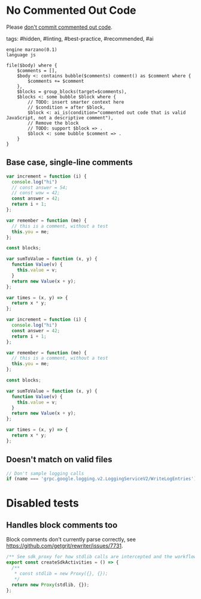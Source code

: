 # No Commented Out Code

Please [don't commit commented out code](https://kentcdodds.com/blog/please-dont-commit-commented-out-code).

tags: #hidden, #linting, #best-practice, #recommended, #ai

```grit
engine marzano(0.1)
language js

file($body) where {
    $comments = [],
    $body <: contains bubble($comments) comment() as $comment where {
        $comments += $comment
    },
    $blocks = group_blocks(target=$comments),
    $blocks <: some bubble $block where {
        // TODO: insert smarter context here
        // $condition = after $block,
        $block <: ai_is(condition="commented out code that is valid JavaScript, not a descriptive comment"),
        // Remove the block
        // TODO: support $block => .
        $block <: some bubble $comment => .
    }
}
```

## Base case, single-line comments

```js
var increment = function (i) {
  console.log("hi")
  // const answer = 54;
  // const wow = 42;
  const answer = 42;
  return i + 1;
};

var remember = function (me) {
  // this is a comment, without a test
  this.you = me;
};

const blocks;

var sumToValue = function (x, y) {
  function Value(v) {
    this.value = v;
  }
  return new Value(x + y);
};

var times = (x, y) => {
  return x * y;
};
```

```js
var increment = function (i) {
  console.log("hi")
  const answer = 42;
  return i + 1;
};

var remember = function (me) {
  // this is a comment, without a test
  this.you = me;
};

const blocks;

var sumToValue = function (x, y) {
  function Value(v) {
    this.value = v;
  }
  return new Value(x + y);
};

var times = (x, y) => {
  return x * y;
};
```

## Doesn't match on valid files

```js
// Don't sample logging calls
if (name === 'grpc.google.logging.v2.LoggingServiceV2/WriteLogEntries') return RATE_DROP;
```

# Disabled tests

## Handles block comments too

Block comments don't currently parse correctly, see https://github.com/getgrit/rewriter/issues/7731.

```js
/** See sdk_proxy for how stdlib calls are intercepted and the workflow ID is injected. */
export const createSdkActivities = () => {
  /**
   * const stdlib = new Proxy({}, {});
   */
  return new Proxy(stdlib, {});
};
```
